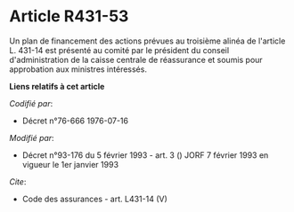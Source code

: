 # Article R431-53

Un plan de financement des actions prévues au troisième alinéa de l'article L. 431-14 est présenté au comité par le président
du conseil d'administration de la caisse centrale de réassurance et soumis pour approbation aux ministres intéressés.

**Liens relatifs à cet article**

_Codifié par_:

  - Décret n°76-666 1976-07-16

_Modifié par_:

  - Décret n°93-176 du 5 février 1993 - art. 3 () JORF 7 février 1993 en vigueur le 1er janvier 1993

_Cite_:

  - Code des assurances - art. L431-14 (V)
